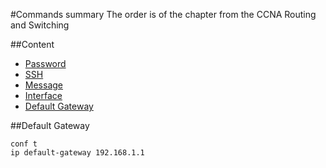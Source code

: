 #Commands summary 
The order is of the chapter from the CCNA Routing and Switching

##Content
- [Password](#password)
- [SSH](#ssh)
- [Message](#message)
- [Interface](#int)
- [Default Gateway](#dg)

##Default Gateway
``` cli
conf t
ip default-gateway 192.168.1.1
```
